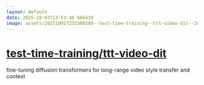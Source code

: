 ```yaml
---
layout: default
date: 2025-10-03T13:53:46.666418
image: assets/20251001T232500288--test-time-training--ttt-video-dit--20251001T232936509--cropped.png
---
```


# [test-time-training/ttt-video-dit](https://github.com/test-time-training/ttt-video-dit)

fine-tuning diffusion transformers for long-range video style transfer and context
